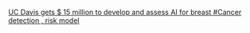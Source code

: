 [UC Davis gets $ 15 million to develop and assess AI for breast #Cancer detection , risk model ](https://qi.tc/qi/7310)
